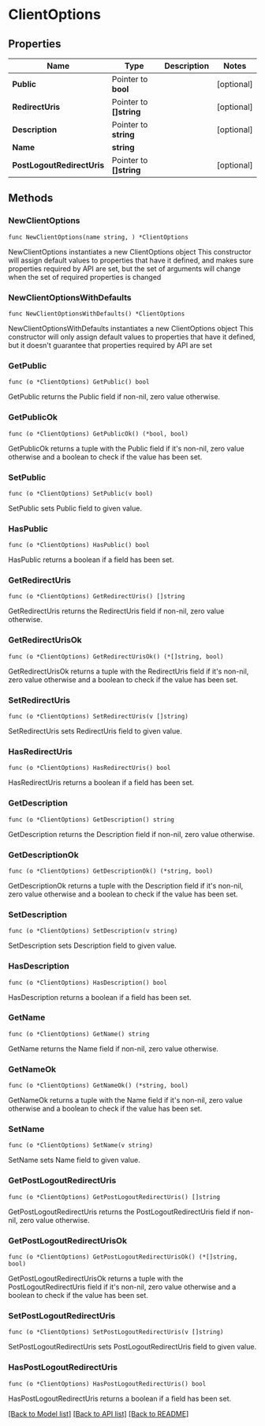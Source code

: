 # ClientOptions

## Properties

Name | Type | Description | Notes
------------ | ------------- | ------------- | -------------
**Public** | Pointer to **bool** |  | [optional] 
**RedirectUris** | Pointer to **[]string** |  | [optional] 
**Description** | Pointer to **string** |  | [optional] 
**Name** | **string** |  | 
**PostLogoutRedirectUris** | Pointer to **[]string** |  | [optional] 

## Methods

### NewClientOptions

`func NewClientOptions(name string, ) *ClientOptions`

NewClientOptions instantiates a new ClientOptions object
This constructor will assign default values to properties that have it defined,
and makes sure properties required by API are set, but the set of arguments
will change when the set of required properties is changed

### NewClientOptionsWithDefaults

`func NewClientOptionsWithDefaults() *ClientOptions`

NewClientOptionsWithDefaults instantiates a new ClientOptions object
This constructor will only assign default values to properties that have it defined,
but it doesn't guarantee that properties required by API are set

### GetPublic

`func (o *ClientOptions) GetPublic() bool`

GetPublic returns the Public field if non-nil, zero value otherwise.

### GetPublicOk

`func (o *ClientOptions) GetPublicOk() (*bool, bool)`

GetPublicOk returns a tuple with the Public field if it's non-nil, zero value otherwise
and a boolean to check if the value has been set.

### SetPublic

`func (o *ClientOptions) SetPublic(v bool)`

SetPublic sets Public field to given value.

### HasPublic

`func (o *ClientOptions) HasPublic() bool`

HasPublic returns a boolean if a field has been set.

### GetRedirectUris

`func (o *ClientOptions) GetRedirectUris() []string`

GetRedirectUris returns the RedirectUris field if non-nil, zero value otherwise.

### GetRedirectUrisOk

`func (o *ClientOptions) GetRedirectUrisOk() (*[]string, bool)`

GetRedirectUrisOk returns a tuple with the RedirectUris field if it's non-nil, zero value otherwise
and a boolean to check if the value has been set.

### SetRedirectUris

`func (o *ClientOptions) SetRedirectUris(v []string)`

SetRedirectUris sets RedirectUris field to given value.

### HasRedirectUris

`func (o *ClientOptions) HasRedirectUris() bool`

HasRedirectUris returns a boolean if a field has been set.

### GetDescription

`func (o *ClientOptions) GetDescription() string`

GetDescription returns the Description field if non-nil, zero value otherwise.

### GetDescriptionOk

`func (o *ClientOptions) GetDescriptionOk() (*string, bool)`

GetDescriptionOk returns a tuple with the Description field if it's non-nil, zero value otherwise
and a boolean to check if the value has been set.

### SetDescription

`func (o *ClientOptions) SetDescription(v string)`

SetDescription sets Description field to given value.

### HasDescription

`func (o *ClientOptions) HasDescription() bool`

HasDescription returns a boolean if a field has been set.

### GetName

`func (o *ClientOptions) GetName() string`

GetName returns the Name field if non-nil, zero value otherwise.

### GetNameOk

`func (o *ClientOptions) GetNameOk() (*string, bool)`

GetNameOk returns a tuple with the Name field if it's non-nil, zero value otherwise
and a boolean to check if the value has been set.

### SetName

`func (o *ClientOptions) SetName(v string)`

SetName sets Name field to given value.


### GetPostLogoutRedirectUris

`func (o *ClientOptions) GetPostLogoutRedirectUris() []string`

GetPostLogoutRedirectUris returns the PostLogoutRedirectUris field if non-nil, zero value otherwise.

### GetPostLogoutRedirectUrisOk

`func (o *ClientOptions) GetPostLogoutRedirectUrisOk() (*[]string, bool)`

GetPostLogoutRedirectUrisOk returns a tuple with the PostLogoutRedirectUris field if it's non-nil, zero value otherwise
and a boolean to check if the value has been set.

### SetPostLogoutRedirectUris

`func (o *ClientOptions) SetPostLogoutRedirectUris(v []string)`

SetPostLogoutRedirectUris sets PostLogoutRedirectUris field to given value.

### HasPostLogoutRedirectUris

`func (o *ClientOptions) HasPostLogoutRedirectUris() bool`

HasPostLogoutRedirectUris returns a boolean if a field has been set.


[[Back to Model list]](../README.md#documentation-for-models) [[Back to API list]](../README.md#documentation-for-api-endpoints) [[Back to README]](../README.md)


